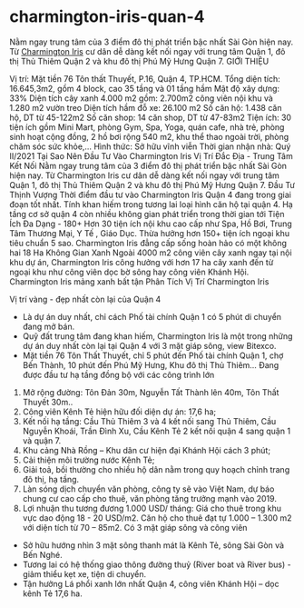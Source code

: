 # charmington-iris-quan-4
Nằm ngay trung tâm của 3 điểm đô thị phát triển bậc nhất Sài Gòn hiện nay. Từ <a href="www.aqualuxury.com.vn">Charmington Iris</a> cư dân dễ dàng kết nối ngay với trung tâm Quận 1, đô thị Thủ Thiêm Quận 2 và khu đô thị Phú Mỹ Hưng Quận 7.
GIỚI THIỆU

Vị trí: Mặt tiền 76 Tôn thất Thuyết, P.16, Quận 4, TP.HCM.
Tổng diện tích: 16.645,3m2, gồm 4 block, cao 35 tầng và 01 tầng hầm
Mật độ xây dựng: 33%
Diện tích cây xanh 4.000 m2 gồm: 2.700m2 công viên nội khu và 1.280 m2 vườn treo
Diện tích hầm đỗ xe: 26.100 m2
Số căn hộ: 1.438 căn hộ, DT từ 45-122m2
Số căn shop: 14 căn shop, DT từ 47-83m2
Tiện ích: 30 tiện ích gồm Mini Mart, phòng Gym, Spa, Yoga, quán cafe, nhà trẻ, phòng sinh hoạt cộng đồng, 2 hồ bơi rộng 540 m2, khu thể thao ngoài trời, phòng chăm sóc sức khỏe,…
Hình thức: Sở hữu vĩnh viễn
Thời gian nhận nhà: Quý II/2021
Tại Sao Nên Đầu Tư Vào Charmington Iris
Vị Trí Đắc Địa - Trung Tâm Kết Nối
Nằm ngay trung tâm của 3 điểm đô thị phát triển bậc nhất Sài Gòn hiện nay. Từ Charmington Iris cư dân dễ dàng kết nối ngay với trung tâm Quận 1, đô thị Thủ Thiêm Quận 2 và khu đô thị Phú Mỹ Hưng Quận 7.
Đầu Tư Thịnh Vượng
Thời điểm đầu tư vào Charmington Iris Quận 4 đang trong giai đoạn tốt nhất. Tính khan hiếm trong tương lai loại hình căn hộ tại quận 4. Hạ tầng cơ sở quận 4 còn nhiều không gian phát triển trong thời gian tới
Tiện Ích Đa Dạng - 180+
Hơn 30 tiện ích nội khu cao cấp như Spa, Hồ Bơi, Trung Tâm Thương Mại, Y Tế , Giáo Dục. Thừa hưởng hơn 150+ tiện ích ngoại khu tiêu chuẩn 5 sao. Charmington Iris đẳng cấp sống hoàn hảo có một không hai
18 Ha Không Gian Xanh
Ngoài 4000 m2 công viên cây xanh ngay tại nội khu dự án, Charmington Iris công hưởng với hơn 17 ha cây xanh đến từ ngoại khu như công viên dọc bờ sông hay công viên Khánh Hội. Charmington Iris mảng xanh bất tận
Phân Tích Vị Trí Charmington Iris

Vị trí vàng - đẹp nhất còn lại của Quận 4
-	Là dự án duy nhất, chỉ cách Phố tài chính Quận 1 có 5 phút di chuyển đang mở bán.
-	Quỹ đất trung tâm đang khan hiếm, Charmington Iris là một trong những dự án duy nhất còn lại tại Quận 4 với 3 mặt giáp sông, view Bitexco.
-	Mặt tiền 76 Tôn Thất Thuyết, chỉ 5 phút đến Phố tài chính Quận 1, chợ Bến Thành, 10 phút đến Phú Mỹ Hưng, Khu đô thị Thủ Thiêm…
Đang được đầu tư hạ tầng đồng bộ với các công trình lớn
1.	Mở rộng đường: Tôn Đản 30m, Nguyễn Tất Thành lên 40m, Tôn Thất Thuyết 30m..
2.	Công viên Kênh Tẻ hiện hữu đối diện dự án: 17,6 ha;
3.	Kết nối hạ tầng: Cầu Thủ Thiêm 3 và 4 kết nối sang Thủ Thiêm, Cầu Nguyễn Khoái, Trần Đình Xu, Cầu Kênh Tẻ 2 kết nối quận 4 sang quận 1 và quận 7.
4.	Khu cảng Nhà Rồng – Khu dân cư hiện đại Khánh Hội cách 3 phút;
5.	Cải thiện môi trường nước Kênh Tẻ;
6.	Giải toả, bồi thường cho nhiều hộ dân nằm trong quy hoạch chỉnh trang đô thị, hạ tầng.
7.	Làn sóng dịch chuyển văn phòng, công ty sẽ vào Việt Nam, dự báo chung cư cao cấp cho thuê, văn phòng tăng trưởng mạnh vào 2019.
8.	Lợi nhuận thu tương đương 1.000 USD/ tháng: Giá cho thuê trong khu vực dao động 18 - 20 USD/m2. Căn hộ cho thuê đạt tự 1.000 – 1.300 m2 với diện tích từ 70 – 85m2.
Có 3 mặt giáp sông và công viên
-	Sở hữu hướng nhìn 3 mặt sông thanh mát là Kênh Tẻ, sông Sài Gòn và Bến Nghé.
-	Tương lai có hệ thống giao thông đường thuỷ (River boat và River bus) - giảm thiểu kẹt xe, tiện di chuyển.
-	Tận hưởng Lá phổi xanh lớn nhất Quận 4, công viên Khánh Hội – dọc kênh Tẻ 17,6 ha.
